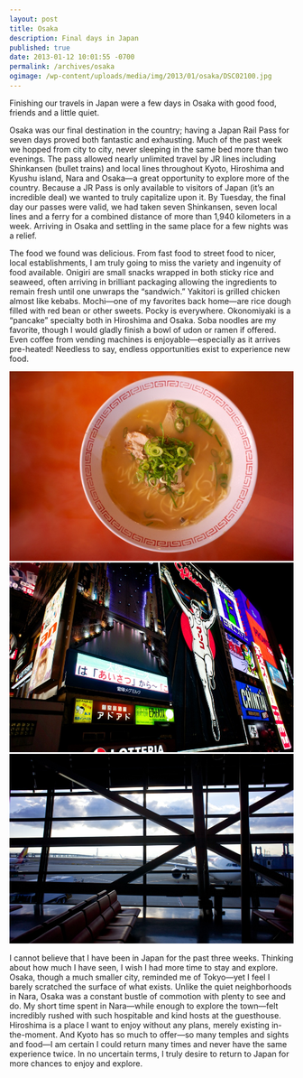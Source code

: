 ```yaml
---
layout: post
title: Osaka
description: Final days in Japan
published: true
date: 2013-01-12 10:01:55 -0700
permalink: /archives/osaka
ogimage: /wp-content/uploads/media/img/2013/01/osaka/DSC02100.jpg
---
```

Finishing our travels in Japan were a few days in Osaka with good food, friends and a little quiet.

Osaka was our final destination in the country; having a Japan Rail Pass for seven days proved both fantastic and exhausting. Much of the past week we hopped from city to city, never sleeping in the same bed more than two evenings. The pass allowed nearly unlimited travel by JR lines including Shinkansen (bullet trains) and local lines throughout Kyoto, Hiroshima and Kyushu island, Nara and Osaka—a great opportunity to explore more of the country. Because a JR Pass is only available to visitors of Japan (it’s an incredible deal) we wanted to truly capitalize upon it. By Tuesday, the final day our passes were valid, we had taken seven Shinkansen, seven local lines and a ferry for a combined distance of more than 1,940 kilometers in a week. Arriving in Osaka and settling in the same place for a few nights was a relief.

The food we found was delicious. From fast food to street food to nicer, local establishments, I am truly going to miss the variety and ingenuity of food available. Onigiri are small snacks wrapped in both sticky rice and seaweed, often arriving in brilliant packaging allowing the ingredients to remain fresh until one unwraps the “sandwich.” Yakitori is grilled chicken almost like kebabs. Mochi—one of my favorites back home—are rice dough filled with red bean or other sweets. Pocky is everywhere. Okonomiyaki is a “pancake” specialty both in Hiroshima and Osaka. Soba noodles are my favorite, though I would gladly finish a bowl of udon or ramen if offered. Even coffee from vending machines is enjoyable—especially as it arrives pre-heated! Needless to say, endless opportunities exist to experience new food.

![Ramen from a street stall in Osaka][1]
![Osaka downtown lights][2]
![Osaka skyline from KIX (Kansai International Airport) awaiting departure][3]

I cannot believe that I have been in Japan for the past three weeks. Thinking about how much I have seen, I wish I had more time to stay and explore. Osaka, though a much smaller city, reminded me of Tokyo—yet I feel I barely scratched the surface of what exists. Unlike the quiet neighborhoods in Nara, Osaka was a constant bustle of commotion with plenty to see and do. My short time spent in Nara—while enough to explore the town—felt incredibly rushed with such hospitable and kind hosts at the guesthouse. Hiroshima is a place I want to enjoy without any plans, merely existing in-the-moment. And Kyoto has so much to offer—so many temples and sights and food—I am certain I could return many times and never have the same experience twice. In no uncertain terms, I truly desire to return to Japan for more chances to enjoy and explore.

 [1]: /wp-content/uploads/media/img/2013/01/osaka/DSC02100.jpg
 [2]: /wp-content/uploads/media/img/2013/01/osaka/DSC02104.jpg
 [3]: /wp-content/uploads/media/img/2013/01/osaka/DSC02120.jpg
